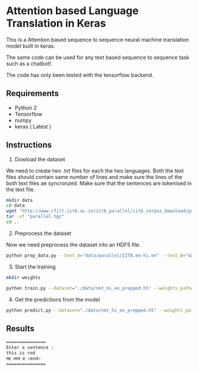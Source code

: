# Attention based Language Translation in Keras

This is a Attention based sequence to sequence neural machine translation model built in keras. 

The same code can be used for any text based sequence to sequence task such as a chatbot!. 

The code has only been tested with the tensorflow backend.



## Requirements

- Python 2
- Tensorflow 
- numpy
- keras ( Latest )



## Instructions

1) Dowload the dataset

We need to create two .txt files for each the two languages. Both the text files should contain same number of lines and make sure the lines of the both text files ae syncronzed.  Make sure that the sentences are tokenised in the text file.

```bash
mkdir data
cd data
wget "http://www.cfilt.iitb.ac.in/iitb_parallel/iitb_corpus_download/parallel.tgz"
tar -xf "parallel.tgz"
cd ..
```


2) Preprocess the dataset 

Now we need preprocess the dataset into an HDF5 file.

```bash
python prep_data.py --text_A="data/parallel/IITB.en-hi.en" --text_B="data/parallel/IITB.en-hi.hi" --out_file="./data/nmt_hi_en_prepped.h5"
```


3) Start the training

```bash
mkdir weights

python train.py --dataset="./data/nmt_hi_en_prepped.h5" --weights_path="./weights/KerasAttentionNMT_1.h5"
```



4)  Get the predictions from the model

```bash
python predict.py --dataset="./data/nmt_hi_en_prepped.h5" --weights_path="./weights/KerasAttentionNMT_1.h5"
```



## Results

```bash
===============
Enter a sentence : 
this is red
यह लाल ह <end> 
===============
```



